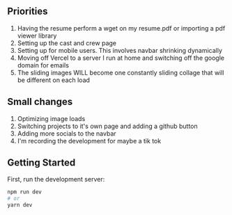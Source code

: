 ## Priorities
1. Having the resume perform a wget on my resume.pdf or importing a pdf viewer library
2. Setting up the cast and crew page
3. Setting up for mobile users. This involves navbar shrinking dynamically
4. Moving off Vercel to a server I run at home and switching off the google domain for emails
5. The sliding images WILL become one constantly sliding collage that will be different on each load

## Small changes
1. Optimizing image loads
2. Switching projects to it's own page and adding a github button
3. Adding more socials to the navbar
4. I'm recording the development for maybe a tik tok


## Getting Started

First, run the development server:

```bash
npm run dev
# or
yarn dev
```
